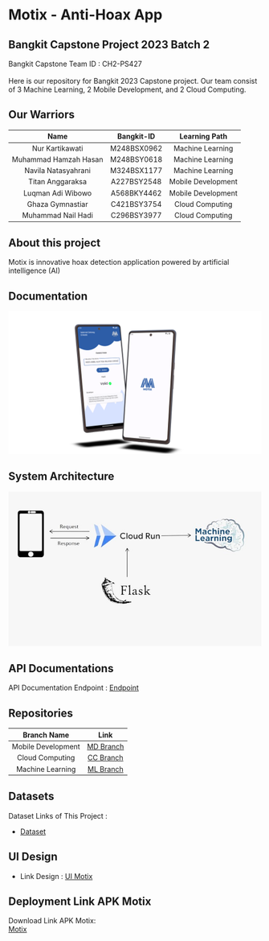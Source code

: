 # Motix - Anti-Hoax App

## Bangkit Capstone Project 2023 Batch 2

Bangkit Capstone Team ID : CH2-PS427 <br><br>
Here is our repository for Bangkit 2023 Capstone project. Our team consist of 3 Machine Learning, 2 Mobile Development, and 2 Cloud Computing.

## Our Warriors

|              Name              | Bangkit-ID  |   Learning Path    |                                                      
| :----------------------------: | :--------:  | :----------------: | 
|         Nur Kartikawati        | M248BSX0962 |  Machine Learning  |           
|     Muhammad Hamzah Hasan      | M248BSY0618 |  Machine Learning  |               
|      Navila Natasyahrani       | M324BSX1177 |  Machine Learning  |                
|        Titan Anggaraksa        | A227BSY2548 | Mobile Development |              
|        Luqman Adi Wibowo       | A568BKY4462 | Mobile Development |    
|        Ghaza Gymnastiar        | C421BSY3754 |  Cloud Computing   | 
|       Muhammad Nail Hadi       | C296BSY3977 |  Cloud Computing   |       

## About this project

Motix is innovative hoax detection application powered by artificial intelligence (AI)

## Documentation

![Motix](https://github.com/detitanbwi/Bangkit-Capstone-Project/blob/main/Asset/documentation_result.png)

## System Architecture

![Motix](https://github.com/detitanbwi/Bangkit-Capstone-Project/blob/main/Asset/system_architecture.jpg)

## API Documentations

API Documentation Endpoint : [Endpoint](https://github.com/detitanbwi/Bangkit-Capstone-Project/blob/main/Cloud%20Computing/Motix%20Test%20final.postman_collection.json)

## Repositories

|    Branch Name     |                                         Link                                                       |
| :----------------: | :--------------------------------------------------------------------------------------:           |
| Mobile Development | [MD Branch](https://github.com/detitanbwi/Bangkit-Capstone-Project/tree/main/Mobile%20Development) |
|  Cloud Computing   | [CC Branch](https://github.com/detitanbwi/Bangkit-Capstone-Project/tree/main/Cloud%20Computing)    |
|  Machine Learning  | [ML Branch](https://github.com/detitanbwi/Bangkit-Capstone-Project/tree/main/Machine%20Learning)   |

## Datasets

Dataset Links of This Project :

- [Dataset](https://drive.google.com/drive/folders/1K7ou5mtY6v3VaJRXqBJeER_gX89VIIZr?usp=drive_link)


## UI Design

- Link Design : [UI Motix](https://www.figma.com/file/U9EiNaiOma5p5J86Z8a3D0/CapStone-Motix?type=design&node-id=0%3A1&mode=design&t=9lLVnZ5rjyGFcWox-1)


## Deployment Link APK Motix

Download Link APK Motix:<br>
[Motix](https://github.com/detitanbwi/Bangkit-Capstone-Project/releases/download/v1.0.0/Motix.apk)

